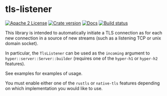 # tls-listener

[![Apache 2 License](https://img.shields.io/badge/License-Apache--2.0-brightgreen)](https://www.apache.org/licenses/LICENSE-2.0)
[![Crate version](https://img.shields.io/crates/v/tls-listener)](https://crates.io/crates/tls-listener)
[![Docs](https://docs.rs/tls-listener/badge.svg)](https://docs.rs/tls-listener)
[![Build status](https://github.com/tmccombs/tls-listener/workflows/CI/badge.svg)](https://github.com/tmccombs/tls-listener/actions?query=workflow%3ACI)

This library is intended to automatically initiate a TLS connection
as for each new connection in a source of new streams (such as a listening
TCP or unix domain socket).

In particular, the `TlsListener` can be used as the `incoming` argument to `hyper::server::Server::builder` (requires
one of the `hyper-h1` or `hyper-h2` features).

See examples for examples of usage.

You must enable either one of the `rustls` or `native-tls` features depending on which implementation you would
like to use.
